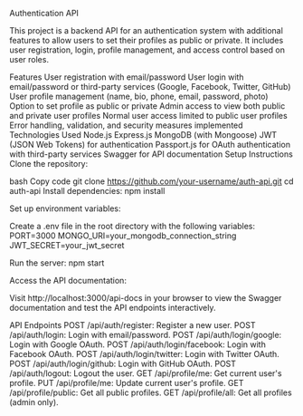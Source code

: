 Authentication API

This project is a backend API for an authentication system with additional features to allow users to set their profiles as public or private. It includes user registration, login, profile management, and access control based on user roles.

Features
User registration with email/password
User login with email/password or third-party services (Google, Facebook, Twitter, GitHub)
User profile management (name, bio, phone, email, password, photo)
Option to set profile as public or private
Admin access to view both public and private user profiles
Normal user access limited to public user profiles
Error handling, validation, and security measures implemented
Technologies Used
Node.js
Express.js
MongoDB (with Mongoose)
JWT (JSON Web Tokens) for authentication
Passport.js for OAuth authentication with third-party services
Swagger for API documentation
Setup Instructions
Clone the repository:

bash
Copy code
git clone https://github.com/your-username/auth-api.git
cd auth-api
Install dependencies:
npm install


Set up environment variables:

Create a .env file in the root directory with the following variables:
PORT=3000
MONGO_URI=your_mongodb_connection_string
JWT_SECRET=your_jwt_secret


Run the server:
npm start


Access the API documentation:

Visit http://localhost:3000/api-docs in your browser to view the Swagger documentation and test the API endpoints interactively.

API Endpoints
POST /api/auth/register: Register a new user.
POST /api/auth/login: Login with email/password.
POST /api/auth/login/google: Login with Google OAuth.
POST /api/auth/login/facebook: Login with Facebook OAuth.
POST /api/auth/login/twitter: Login with Twitter OAuth.
POST /api/auth/login/github: Login with GitHub OAuth.
POST /api/auth/logout: Logout the user.
GET /api/profile/me: Get current user's profile.
PUT /api/profile/me: Update current user's profile.
GET /api/profile/public: Get all public profiles.
GET /api/profile/all: Get all profiles (admin only).
